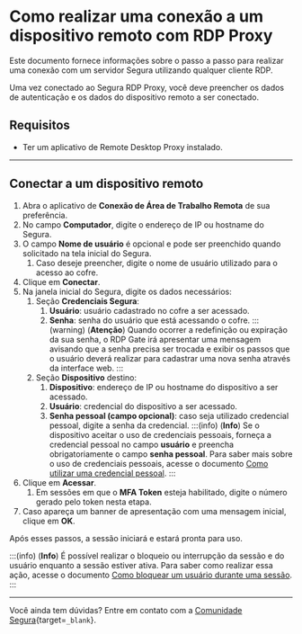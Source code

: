 # Como realizar uma conexão a um dispositivo remoto com RDP Proxy

Este documento fornece informações sobre o passo a passo para realizar uma conexão com um servidor Segura utilizando qualquer cliente RDP.

Uma vez conectado ao Segura RDP Proxy, você deve preencher os dados de autenticação e os dados do dispositivo remoto a ser conectado.

## Requisitos

* Ter um aplicativo de Remote Desktop Proxy instalado.

----
## Conectar a um dispositivo remoto

1. Abra o aplicativo de **Conexão de Área de Trabalho Remota** de sua preferência.
2. No campo **Computador**, digite o endereço de IP ou hostname do Segura.
3. O campo **Nome de usuário** é opcional e pode ser preenchido quando solicitado na tela inicial do Segura. 
    1. Caso deseje preencher, digite o nome de usuário utilizado para o acesso ao cofre.
4. Clique em **Conectar**.
5. Na janela inicial do Segura, digite os dados necessários:
    1. Seção **Credenciais Segura**:
        1. **Usuário**: usuário cadastrado no cofre a ser acessado.
        2. **Senha**: senha do usuário que está acessando o cofre.
        :::(warning) (**Atenção**)
        Quando ocorrer a redefinição ou expiração da sua senha, o RDP Gate irá apresentar uma mensagem avisando que a senha precisa ser trocada e exibir os passos que o usuário deverá realizar para cadastrar uma nova senha através da interface web.
        :::
    2. Seção **Dispositivo** destino:
        1. **Dispositivo**: endereço de IP ou hostname do dispositivo a ser acessado.
        2. **Usuário**: credencial do dispositivo a ser acessado. 
        3. **Senha pessoal (campo opcional)**: caso seja utilizado credencial pessoal, digite a senha da credencial.
        :::(info) (**Info**)
        Se o dispositivo aceitar o uso de credenciais pessoais, forneça a credencial pessoal no campo **usuário** e preencha obrigatoriamente o campo **senha pessoal**.
        Para saber mais sobre o uso de credenciais pessoais, acesse o documento [Como utilizar uma credencial pessoal](/v4/docs/pt/pam-session-how-to-use-a-personal-credential).
        :::
6. Clique em **Acessar**.
    1. Em sessões em que o **MFA Token** esteja habilitado, digite o número gerado pelo token nesta etapa.
7. Caso apareça um banner de apresentação com uma mensagem inicial, clique em **OK**.

Após esses passos, a sessão iniciará e estará pronta para  uso.

:::(info) (**Info**)
É possível realizar o bloqueio ou interrupção da sessão e do usuário enquanto a sessão estiver ativa. Para saber como realizar essa ação, acesse o documento [Como bloquear um usuário durante uma sessão](/v4/docs/pt/pam-session-how-to-block-a-user-during-a-session).
:::

---
Você ainda tem dúvidas? Entre em contato com a [Comunidade Segura](https://community.Segura.io/){target=`_blank`}.